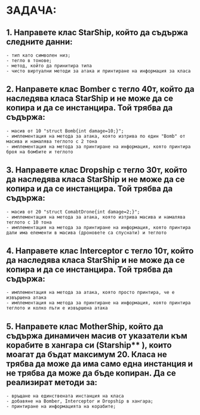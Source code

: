 # ЗАДАЧA:

## 1. Направете клас StarShip, който да съдържа следните данни:
	- тип като символен низ;
	- тегло в тонове;
    - метод, който да принитира типа
    - чисто виртуални методи за атака и принтиране на информация за класа

## 2. Направете клас Bomber с тегло 40т, който да наследява класа StarShip и не може да се копира и да се инстанцира. Той трябва да съдържа:
	- масив от 10 "struct Bomb{int damage=10;}";
    - имплементация на метода за атака, която изтрива по един "Bomb" от масива и намалява теглото с 2 тона
    - имплементация на метода за принтиране на информация, която принтира броя на бомбите и теглото


## 3. Направете клас Dropship с тегло 30т, който да наследява класа StarShip и не може да се копира и да се инстанцира. Той трябва да съдържа:
	- масив от 20 "struct ComabtDrone{int damage=2;}";
    - имплементация на метода за атака, която изтрива масива и намалява теглото с 10 тона
    - имплементация на метода за принтиране на информация, която принтира дали има елементи в масива (дроновете са спуснати) и теглото

## 4. Направете клас Interceptor с тегло 10т, който да наследява класа StarShip и не може да се копира и да се инстанцира. Той трябва да съдържа:
    - имплементация на метода за атака, която просто принтира, че е извършена атака 
    - имплементация на метода за принтиране на информация, която принтира теглото и колко пъти е извършена атака

## 5. Направете клас MotherShip, който да съдържа динамичен масив от указатели към корабите в хангара си  (Starship** ), които моагат да бъдат максимум 20. Класа не трябва да може да има само една инстанция и не трябва да може да бъде копиран. Да се реализират методи за:
    - връщане на единствената инстанция на класа
	- добавяне на Bomber, Interceptor и Dropship в хангара;
	- принтиране на информацията на корабите;